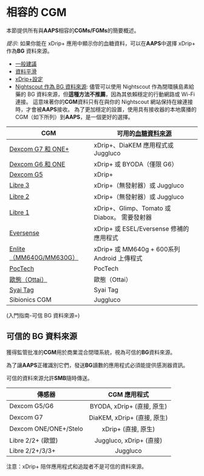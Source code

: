 # 相容的 CGM

本節提供所有與**AAPS**相容的**CGMs/FGMs**的簡要概述。

*提示*: 如果你能在 xDrip+ 應用中顯示你的血糖資料，可以在**AAPS**中選擇 xDrip+ 作為**BG** 資料來源。

* [一般建議](../CompatibleCgms/GeneralCGMRecommendation.md)
* [資料平滑](../CompatibleCgms/SmoothingBloodGlucoseData.md)
* [xDrip+設定](../CompatibleCgms/xDrip.md)
* [Nightscout 作為 BG 資料來源](../CompatibleCgms/CgmNightscoutUpload.md): 儘管可以使用 Nightscout 作為閉環胰島素給藥的 BG 資料來源，但**這種方法不推薦**，因為其依賴穩定的行動網路或 Wi-Fi 連接。 這意味著你的**CGM**資料只有在與你的 Nightscout 網站保持在線連接時，才會被**AAPS**接收。 為了更加穩定的設置，使用具有接收器的本地廣播的 CGM（如下所列）到**AAPS**，是一個更好的選擇。

| CGM                                                  | 可用的[血糖資料來源](../SettingUpAaps/ConfigBuilder.md#bg-source) |
| ---------------------------------------------------- | -------------------------------------------------------- |
| [Dexcom G7 和 ONE+](../CompatibleCgms/DexcomG7.md)    | xDrip+、DiaKEM 應用程式或 Juggluco                             |
| [Dexcom G6 和 ONE](../CompatibleCgms/DexcomG6.md)     | xDrip+ 或 BYODA（僅限 G6）                                    |
| [Dexcom G5](../CompatibleCgms/DexcomG5.md)           | xDrip+                                                   |
| [Libre 3](../CompatibleCgms/Libre3.md)               | xDrip+（無發射器）或 Juggluco                                   |
| [Libre 2](../CompatibleCgms/Libre2.md)               | xDrip+（無發射器）或 Juggluco                                   |
| [Libre 1](../CompatibleCgms/Libre1.md)               | xDrip+、Glimp、Tomato 或 Diabox。 需要發射器                      |
| [Eversense](../CompatibleCgms/Eversense.md)          | xDrip+ 或 ESEL/Eversense 修補的應用程式                          |
| [Enlite（MM640G/MM630G）](../CompatibleCgms/MM640g.md) | xDrip+ 或 MM640g + 600系列 Android 上傳程式                     |
| [PocTech](../CompatibleCgms/PocTech.md)              | PocTech                                                  |
| [歐態（Ottai）](../CompatibleCgms/OttaiM8.md)            | 歐態（Ottai）                                                |
| [Syai Tag](../CompatibleCgms/SyaiTagX1.md)           | Syai Tag                                                 |
| Sibionics CGM                                        | Juggluco                                                 |

(入門指南-可信 BG 資料來源=)

## 可信的 BG 資料來源

獲得監管批准的**CGM**用於商業混合閉環系統，視為可信的**BG**資料來源。

為了讓**AAPS**正確識別它們，發送**BG**讀數的應用程式必須能提供感測器資訊。

可信的資料來源允許**SMB**隨時傳送。

| 傳感器                   |        CGM 應用程式         |
| --------------------- |:-----------------------:|
| Dexcom G5/G6          | BYODA, xDrip+ (直接, 原生)  |
| Dexcom G7             | DiaKEM, xDrip+ (直接, 原生) |
| Dexcom ONE/ONE+/Stelo |     xDrip+ (直接, 原生)     |
| Libre 2/2+ (歐盟)       |  Juggluco, xDrip+ (直接)  |
| Libre 2/2+/3/3+       |        Juggluco         |

注意：xDrip+ 陪伴應用程式和追蹤者不是可信的資料來源。
